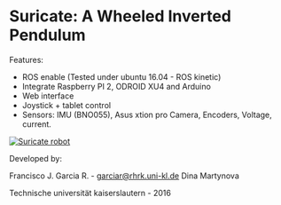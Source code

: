 # Suricate: A Wheeled Inverted Pendulum

Features:

- ROS enable (Tested under ubuntu 16.04 - ROS kinetic)
- Integrate Raspberry PI 2, ODROID XU4 and Arduino
- Web interface
- Joystick + tablet control
- Sensors: IMU (BNO055), Asus xtion pro Camera, Encoders, Voltage, current.

[![Suricate robot](http://img.youtube.com/vi/Nd9sih3DkKQ/0.jpg)](https://www.youtube.com/watch?v=Nd9sih3DkKQ "Suricate robot")

Developed by:

Francisco J. Garcia R. - garciar@rhrk.uni-kl.de
Dina Martynova

Technische universität kaiserslautern - 2016